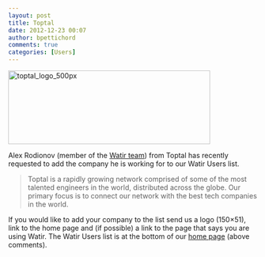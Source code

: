 ```yaml
---
layout: post
title: Toptal
date: 2012-12-23 00:07
author: bpettichord
comments: true
categories: [Users]
---
```

<a href="http://www.toptal.com/"><img alt="toptal_logo_500px" src="http://watir001.files.wordpress.com/2012/12/toptal_logo_500px.jpg" width="408" height="149" />
</a>

Alex Rodionov (member of the <a href="http://watir.com/team/">Watir team</a>) from Toptal has recently requested to add the company he is working for to our Watir Users list.
<blockquote>Toptal is a rapidly growing network comprised of some of the most talented engineers in the world, distributed across the globe. Our primary focus is to connect our network with the best tech companies in the world.</blockquote>
If you would like to add your company to the list send us a logo (150×51), link to the home page and (if possible) a link to the page that says you are using Watir. The Watir Users list is at the bottom of our <a href="http://watir.com/">home page</a> (above comments).
